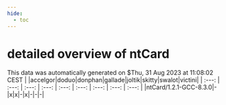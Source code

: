```yaml
---
hide:
  - toc
---
```


detailed overview of ntCard
===========================


This data was automatically generated on $Thu, 31 Aug 2023 at 11:08:02 CEST
| |accelgor|doduo|donphan|gallade|joltik|skitty|swalot|victini|
| :---: | :---: | :---: | :---: | :---: | :---: | :---: | :---: | :---: |
|ntCard/1.2.1-GCC-8.3.0|-|x|x|-|x|-|-|-|

